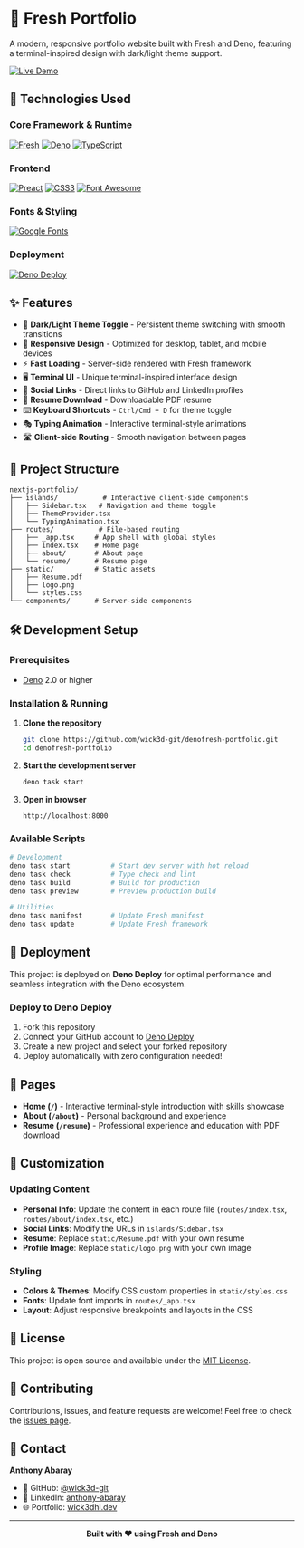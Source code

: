 # 🌊 Fresh Portfolio

A modern, responsive portfolio website built with Fresh and Deno, featuring a terminal-inspired design with dark/light theme support.

[![Live Demo](https://img.shields.io/badge/Live%20Demo-fresh.wick3dhl.dev-blue?style=for-the-badge&logo=deno)](https://fresh.wick3dhl.dev)

## 🚀 Technologies Used

### Core Framework & Runtime
[![Fresh](https://img.shields.io/badge/Fresh-1.7.3-00ADD8?style=for-the-badge&logo=deno&logoColor=white)](https://fresh.deno.dev/)
[![Deno](https://img.shields.io/badge/Deno-2.0+-black?style=for-the-badge&logo=deno&logoColor=white)](https://deno.land/)
[![TypeScript](https://img.shields.io/badge/TypeScript-5.0+-3178C6?style=for-the-badge&logo=typescript&logoColor=white)](https://www.typescriptlang.org/)

### Frontend
[![Preact](https://img.shields.io/badge/Preact-10.22.0-673AB8?style=for-the-badge&logo=preact&logoColor=white)](https://preactjs.com/)
[![CSS3](https://img.shields.io/badge/CSS3-Custom-1572B6?style=for-the-badge&logo=css3&logoColor=white)](https://www.w3.org/Style/CSS/)
[![Font Awesome](https://img.shields.io/badge/Font%20Awesome-6.7.2-528DD7?style=for-the-badge&logo=fontawesome&logoColor=white)](https://fontawesome.com/)

### Fonts & Styling
[![Google Fonts](https://img.shields.io/badge/Google%20Fonts-JetBrains%20Mono-4285F4?style=for-the-badge&logo=googlefonts&logoColor=white)](https://fonts.google.com/)

### Deployment
[![Deno Deploy](https://img.shields.io/badge/Deno%20Deploy-Hosting-00ADD8?style=for-the-badge&logo=deno&logoColor=white)](https://deno.com/deploy)

## ✨ Features

- 🎨 **Dark/Light Theme Toggle** - Persistent theme switching with smooth transitions
- 📱 **Responsive Design** - Optimized for desktop, tablet, and mobile devices
- ⚡ **Fast Loading** - Server-side rendered with Fresh framework
- 🖥️ **Terminal UI** - Unique terminal-inspired interface design
- 🔗 **Social Links** - Direct links to GitHub and LinkedIn profiles
- 📄 **Resume Download** - Downloadable PDF resume
- ⌨️ **Keyboard Shortcuts** - `Ctrl/Cmd + D` for theme toggle
- 🎭 **Typing Animation** - Interactive terminal-style animations
- 🛣️ **Client-side Routing** - Smooth navigation between pages

## 📁 Project Structure

```
nextjs-portfolio/
├── islands/           # Interactive client-side components
│   ├── Sidebar.tsx   # Navigation and theme toggle
│   ├── ThemeProvider.tsx
│   └── TypingAnimation.tsx
├── routes/           # File-based routing
│   ├── _app.tsx     # App shell with global styles
│   ├── index.tsx    # Home page
│   ├── about/       # About page
│   └── resume/      # Resume page
├── static/          # Static assets
│   ├── Resume.pdf
│   ├── logo.png
│   └── styles.css
└── components/      # Server-side components
```

## 🛠️ Development Setup

### Prerequisites
- [Deno](https://deno.land/) 2.0 or higher

### Installation & Running

1. **Clone the repository**
   ```bash
   git clone https://github.com/wick3d-git/denofresh-portfolio.git
   cd denofresh-portfolio
   ```

2. **Start the development server**
   ```bash
   deno task start
   ```

3. **Open in browser**
   ```
   http://localhost:8000
   ```

### Available Scripts

```bash
# Development
deno task start          # Start dev server with hot reload
deno task check          # Type check and lint
deno task build          # Build for production
deno task preview        # Preview production build

# Utilities
deno task manifest       # Update Fresh manifest
deno task update         # Update Fresh framework
```

## 🚀 Deployment

This project is deployed on **Deno Deploy** for optimal performance and seamless integration with the Deno ecosystem.

### Deploy to Deno Deploy

1. Fork this repository
2. Connect your GitHub account to [Deno Deploy](https://dash.deno.com)
3. Create a new project and select your forked repository
4. Deploy automatically with zero configuration needed!

## 🎯 Pages

- **Home (`/`)** - Interactive terminal-style introduction with skills showcase
- **About (`/about`)** - Personal background and experience
- **Resume (`/resume`)** - Professional experience and education with PDF download

## 🔧 Customization

### Updating Content
- **Personal Info**: Update the content in each route file (`routes/index.tsx`, `routes/about/index.tsx`, etc.)
- **Social Links**: Modify the URLs in `islands/Sidebar.tsx`
- **Resume**: Replace `static/Resume.pdf` with your own resume
- **Profile Image**: Replace `static/logo.png` with your own image

### Styling
- **Colors & Themes**: Modify CSS custom properties in `static/styles.css`
- **Fonts**: Update font imports in `routes/_app.tsx`
- **Layout**: Adjust responsive breakpoints and layouts in the CSS

## 📄 License

This project is open source and available under the [MIT License](LICENSE).

## 🤝 Contributing

Contributions, issues, and feature requests are welcome! Feel free to check the [issues page](../../issues).

## 📧 Contact

**Anthony Abaray**
- 🐙 GitHub: [@wick3d-git](https://github.com/wick3d-git)
- 💼 LinkedIn: [anthony-abaray](https://linkedin.com/in/anthony-abaray)
- 🌐 Portfolio: [wick3dhl.dev](https://wick3dhl.dev)

---

<div align="center">
  <strong>Built with ❤️ using Fresh and Deno</strong>
</div> 
